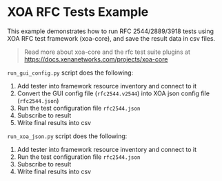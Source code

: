# XOA RFC Tests Example

This example demonstrates how to run RFC 2544/2889/3918 tests using XOA RFC test framework (xoa-core), and save the result data in csv files.

> Read more about xoa-core and the rfc test suite plugins at https://docs.xenanetworks.com/projects/xoa-core

```run_gui_config.py``` script does the following:

1. Add tester into framework resource inventory and connect to it
2. Convert the GUI config file (```rfc2544.v2544```) into XOA json config file (```rfc2544.json```)
3. Run the test configuration file ```rfc2544.json```
4. Subscribe to result
5. Write final results into csv


```run_xoa_json.py``` script does the following:

1. Add tester into framework resource inventory and connect to it
2. Run the test configuration file ```rfc2544.json```
3. Subscribe to result
4. Write final results into csv